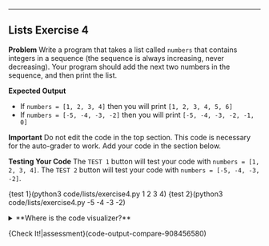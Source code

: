 ----------

## Lists Exercise 4

**Problem**
Write a program that takes a list called `numbers` that contains integers in a sequence (the sequence is always increasing, never decreasing). Your program should add the next two numbers in the sequence, and then print the list.

**Expected Output**
* If `numbers = [1, 2, 3, 4]` then you will print `[1, 2, 3, 4, 5, 6]`
* If `numbers = [-5, -4, -3, -2]` then you will print `[-5, -4, -3, -2, -1, 0]`

**Important**
Do not edit the code in the top section. This code is necessary for the auto-grader to work. Add your code in the section below. 

**Testing Your Code**
The `TEST 1` button will test your code with `numbers = [1, 2, 3, 4]`. The `TEST 2` button will test your code with `numbers = [-5, -4, -3, -2]`.

{test 1}(python3 code/lists/exercise4.py 1 2 3 4)
{test 2}(python3 code/lists/exercise4.py -5 -4 -3 -2)

<details><summary>**Where is the code visualizer?**</summary>Unfortunately, the code visualizer does not work with the statement `import sys`. Since importing the `sys` module is required for this problem, the code visualizer will not be available.</details>

{Check It!|assessment}(code-output-compare-908456580)


